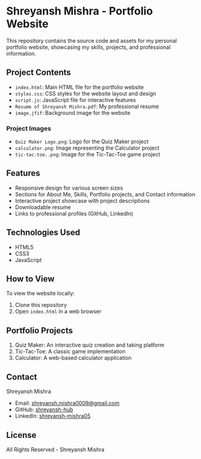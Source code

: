 # Shreyansh Mishra - Portfolio Website

This repository contains the source code and assets for my personal portfolio website, showcasing my skills, projects, and professional information.

## Project Contents

- `index.html`: Main HTML file for the portfolio website
- `styles.css`: CSS styles for the website layout and design
- `script.js`: JavaScript file for interactive features
- `Resume of Shreyansh Mishra.pdf`: My professional resume
- `image.jfif`: Background image for the website

### Project Images
- `Quiz Maker Logo.png`: Logo for the Quiz Maker project
- `calculator.png`: Image representing the Calculator project
- `tic-tac-toe..png`: Image for the Tic-Tac-Toe game project

## Features

- Responsive design for various screen sizes
- Sections for About Me, Skills, Portfolio projects, and Contact information
- Interactive project showcase with project descriptions
- Downloadable resume
- Links to professional profiles (GitHub, LinkedIn)

## Technologies Used

- HTML5
- CSS3
- JavaScript

## How to View

To view the website locally:
1. Clone this repository
2. Open `index.html` in a web browser

## Portfolio Projects

1. Quiz Maker: An interactive quiz creation and taking platform
2. Tic-Tac-Toe: A classic game implementation
3. Calculator: A web-based calculator application

## Contact

Shreyansh Mishra
- Email: shreyansh.mishra0009@gmail.com
- GitHub: [shreyansh-hub](https://github.com/shreyansh-hub/)
- LinkedIn: [shreyansh-mishra05](https://www.linkedin.com/in/shreyansh-mishra05/)

## License

All Rights Reserved - Shreyansh Mishra